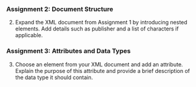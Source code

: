 ### Assignment 2: Document Structure
2. Expand the XML document from Assignment 1 by introducing nested elements. Add
   details such as publisher and a list of characters if applicable.

### Assignment 3: Attributes and Data Types
3. Choose an element from your XML document and add an attribute. Explain the purpose of
   this attribute and provide a brief description of the data type it should contain.